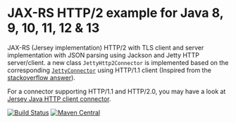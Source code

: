 # JAX-RS HTTP/2 example for Java **8**, 9, 10, **11**, 12 & 13
JAX-RS (Jersey implementation) HTTP/2 with TLS client and server implementation with JSON parsing using Jackson and Jetty HTTP server/client.
a new class `JettyHttp2Connector` is implemented based on the corresponding [`JettyConnector`](https://github.com/eclipse-ee4j/jersey/blob/master/connectors/jetty-connector/src/main/java/org/glassfish/jersey/jetty/connector/JettyConnectorProvider.java)  using HTTP/1.1 client 
(Inspired from the [stackoverflow answer](https://stackoverflow.com/a/40289767/1630604)).

For a connector supporting HTTP/1.1 and HTTP/2.0, you may have a look at [Jersey Java HTTP client connector](https://github.com/nhenneaux/jersey-httpclient-connector).

[![Build Status](https://travis-ci.org/nhenneaux/jersey-http2-jetty-connector.svg?branch=master)](https://travis-ci.org/nhenneaux/jersey-http2-jetty-connector)
[![Maven Central](https://maven-badges.herokuapp.com/maven-central/com.github.nhenneaux.jersey.jetty.http2/jersey-http2-jettyA/badge.svg)](https://maven-badges.herokuapp.com/maven-central/com.github.nhenneaux.jersey.jetty.http2/jersey-http2-jetty)
